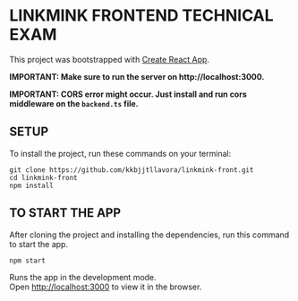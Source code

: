 # LINKMINK FRONTEND TECHNICAL EXAM

This project was bootstrapped with [Create React App](https://github.com/facebook/create-react-app).

**IMPORTANT: Make sure to run the server on http://localhost:3000.**

**IMPORTANT: CORS error might occur. Just install and run cors middleware on the `backend.ts` file.**

## SETUP

To install the project, run these commands on your terminal:

```
git clone https://github.com/kkbjjtllavora/linkmink-front.git
cd linkmink-front
npm install
```

## TO START THE APP

After cloning the project and installing the dependencies, run this command to start the app.

```
npm start
```

Runs the app in the development mode.\
Open [http://localhost:3000](http://localhost:3000) to view it in the browser.
